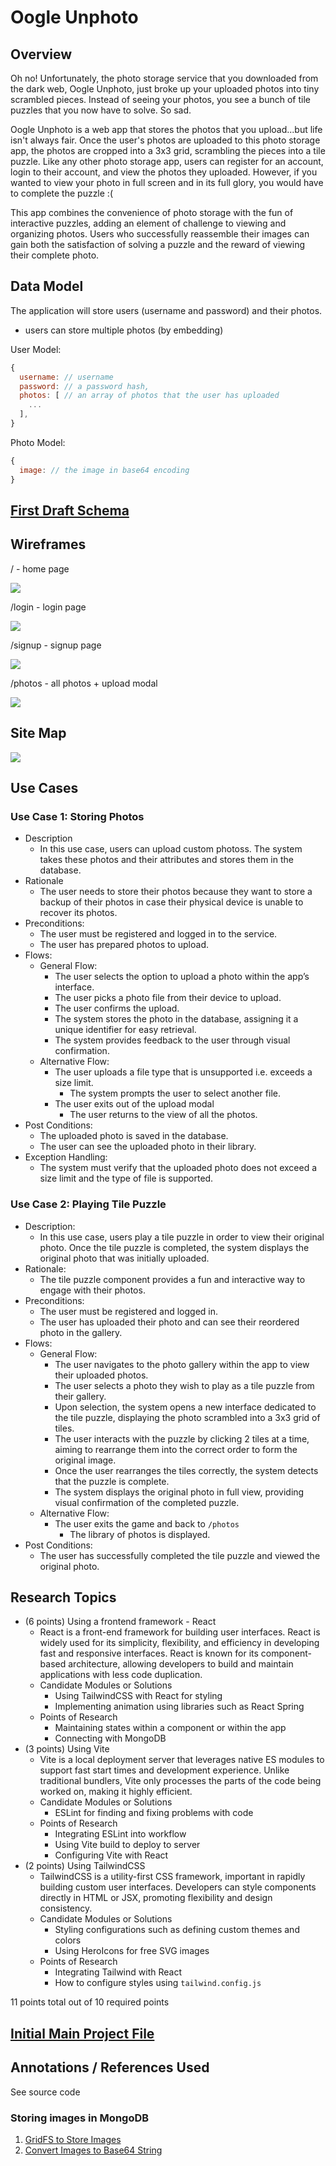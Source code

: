# Oogle Unphoto

## Overview

Oh no! Unfortunately, the photo storage service that you downloaded from the dark web, Oogle Unphoto, just broke up your uploaded photos into tiny scrambled pieces. Instead of seeing your photos, you see a bunch of tile puzzles that you now have to solve. So sad.

Oogle Unphoto is a web app that stores the photos that you upload...but life isn't always fair. Once the user's photos are uploaded to this photo storage app, the photos are cropped into a 3x3 grid, scrambling the pieces into a tile puzzle. Like any other photo storage app, users can register for an account, login to their account, and view the photos they uploaded. However, if you wanted to view your photo in full screen and in its full glory, you would have to complete the puzzle :(

This app combines the convenience of photo storage with the fun of interactive puzzles, adding an element of challenge to viewing and organizing photos. Users who successfully reassemble their images can gain both the satisfaction of solving a puzzle and the reward of viewing their complete photo.

## Data Model

The application will store users (username and password) and their photos.

- users can store multiple photos (by embedding)

User Model:

```javascript
{
  username: // username
  password: // a password hash,
  photos: [ // an array of photos that the user has uploaded
    ...
  ],
}
```

Photo Model:
```javascript
{
  image: // the image in base64 encoding
}
```

## [First Draft Schema](db.js) 

## Wireframes

/ - home page

![](documentation/home.jpg)

/login - login page

![](documentation/login.jpg)

/signup - signup page

![](documentation/signup.jpg)

/photos - all photos + upload modal

![](documentation/photos.jpg)

## Site Map

![](documentation/sitemap.jpg)

## Use Cases

### Use Case 1: Storing Photos
- Description
  - In this use case, users can upload custom photoss. The system takes these photos and their attributes and stores them in the database.
- Rationale
  - The user needs to store their photos because they want to store a backup of their photos in case their physical device is unable to recover its photos.
- Preconditions: 
  - The user must be registered and logged in to the service.
  - The user has prepared photos to upload.
- Flows:
  - General Flow:
    - The user selects the option to upload a photo within the app’s interface.
    - The user picks a photo file from their device to upload.
    - The user confirms the upload.
    - The system stores the photo in the database, assigning it a unique identifier for easy retrieval.
    - The system provides feedback to the user through visual confirmation.
  - Alternative Flow:
    - The user uploads a file type that is unsupported i.e. exceeds a size limit.
      - The system prompts the user to select another file.
    - The user exits out of the upload modal
      - The user returns to the view of all the photos.
- Post Conditions:
  - The uploaded photo is saved in the database.
  - The user can see the uploaded photo in their library.
- Exception Handling:
  - The system must verify that the uploaded photo does not exceed a size limit and the type of file is supported.

### Use Case 2: Playing Tile Puzzle
- Description:
  - In this use case, users play a tile puzzle in order to view their original photo. Once the tile puzzle is completed, the system displays the original photo that was initially uploaded. 
- Rationale:
  - The tile puzzle component provides a fun and interactive way to engage with their photos.
- Preconditions:
  - The user must be registered and logged in.
  - The user has uploaded their photo and can see their reordered photo in the gallery.
- Flows:
  - General Flow:
    - The user navigates to the photo gallery within the app to view their uploaded photos.
    - The user selects a photo they wish to play as a tile puzzle from their gallery.
    - Upon selection, the system opens a new interface dedicated to the tile puzzle, displaying the photo scrambled into a 3x3 grid of tiles.
    - The user interacts with the puzzle by clicking 2 tiles at a time, aiming to rearrange them into the correct order to form the original image.
    - Once the user rearranges the tiles correctly, the system detects that the puzzle is complete.
    - The system displays the original photo in full view, providing visual confirmation of the completed puzzle.
  - Alternative Flow:
    - The user exits the game and back to `/photos`
      - The library of photos is displayed.
- Post Conditions:
  - The user has successfully completed the tile puzzle and viewed the original photo.

## Research Topics

- (6 points) Using a frontend framework - React
  - React is a front-end framework for building user interfaces. React is widely used for its simplicity, flexibility, and efficiency in developing fast and responsive interfaces. React is known for its component-based architecture, allowing developers to build and maintain applications with less code duplication.
  - Candidate Modules or Solutions
    - Using TailwindCSS with React for styling
    - Implementing animation using libraries such as React Spring
  - Points of Research
    - Maintaining states within a component or within the app
    - Connecting with MongoDB
- (3 points) Using Vite
  - Vite is a local deployment server that leverages native ES modules to support fast start times and development experience. Unlike traditional bundlers, Vite only processes the parts of the code being worked on, making it highly efficient.
  - Candidate Modules or Solutions
    - ESLint for finding and fixing problems with code
  - Points of Research
    - Integrating ESLint into workflow 
    - Using Vite build to deploy to server
    - Configuring Vite with React
- (2 points) Using TailwindCSS
  - TailwindCSS is a utility-first CSS framework, important in rapidly building custom user interfaces. Developers can style components directly in HTML or JSX, promoting flexibility and design consistency.
  - Candidate Modules or Solutions
    - Styling configurations such as defining custom themes and colors
    - Using HeroIcons for free SVG images
  - Points of Research
    - Integrating Tailwind with React
    - How to configure styles using `tailwind.config.js`

11 points total out of 10 required points

## [Initial Main Project File](app.js) 

## Annotations / References Used
See source code

### Storing images in MongoDB
1. [GridFS to Store Images](https://www.mongodb.com/docs/drivers/node/current/fundamentals/gridfs)
2. [Convert Images to Base64 String](https://stackoverflow.com/questions/6150289/how-can-i-convert-an-image-into-base64-string-using-javascript)

